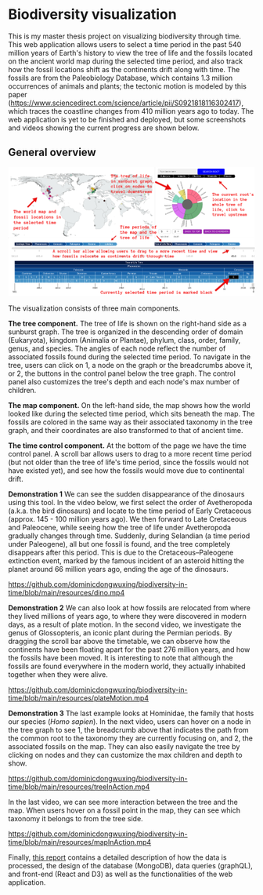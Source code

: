 # Biodiversity visualization 

This is my master thesis project on visualizing biodiversity through time. This web application allows users to select a time period in the past 540 million years of Earth's history to view the tree of life and the fossils located on the ancient world map during the selected time period, and also track how the fossil locations shift as the continents drift along with time. The fossils are from the Paleobiology Database, which contains 1.3 million occurrences of animals and plants; the tectonic motion is modeled by this paper (https://www.sciencedirect.com/science/article/pii/S0921818116302417), which traces the coastline changes from 410 million years ago to today. The web application is yet to be finished and deployed, but some screenshots and videos showing the current progress are shown below. 

## General overview

![](resources/layout.jpg)

The visualization consists of three main components.

**The tree component.** The tree of life is shown on the right-hand side as a sunburst graph. The tree is organized in the descending order of domain (Eukaryota), kingdom (Animalia or Plantae), phylum, class, order, family, genus, and species. The angles of each node reflect the number of associated fossils found during the selected time period. To navigate in the tree, users can click on 1, a node on the graph or the breadcrumbs above it, or 2, the buttons in the control panel below the tree graph. The control panel also customizes the tree's depth and each node's max number of children. 

**The map component.** On the left-hand side, the map shows how the world looked like during the selected time period, which sits beneath the map. The fossils are colored in the same way as their associated taxonomy in the tree graph, and their coordinates are also transformed to that of ancient time.

**The time control component.** At the bottom of the page we have the time control panel. A scroll bar allows users to drag to a more recent time period (but not older than the tree of life's time period, since the fossils would not have existed yet), and see how the fossils would move due to continental drift.

**Demonstration 1** We can see the sudden disappearance of the dinosaurs using this tool. In the video below, we first select the order of Avetheropoda (a.k.a. the bird dinosaurs) and locate to the time period of Early Cretaceous (approx. 145 - 100 million years ago). We then forward to Late Cretaceous and Paleocene, while seeing how the tree of life under Avetheropoda gradually changes through time. Suddenly, during Selandian (a time period under Paleogene), all but one fossil is found, and the tree completely disappears after this period. This is due to the Cretaceous–Paleogene extinction event, marked by the famous incident of an asteroid hitting the planet around 66 million years ago, ending the age of the dinosaurs. 

https://github.com/dominicdongwuxing/biodiversity-in-time/blob/main/resources/dino.mp4

**Demonstration 2** We can also look at how fossils are relocated from where they lived millions of years ago, to where they were discovered in modern days, as a result of plate motion. In the second video, we investigate the genus of Glossopteris, an iconic plant during the Permian periods. By dragging the scroll bar above the timetable, we can observe how the continents have been floating apart for the past 276 million years, and how the fossils have been moved. It is interesting to note that although the fossils are found everywhere in the modern world, they actually inhabited together when they were alive. 

https://github.com/dominicdongwuxing/biodiversity-in-time/blob/main/resources/plateMotion.mp4

**Demonstration 3** The last example looks at Hominidae, the family that hosts our species (*Homo sapien*). In the next video, users can hover on a node in the tree graph to see 1, the breadcrumb above that indicates the path from the common root to the taxonomy they are currently focusing on, and 2, the associated fossils on the map. They can also easily navigate the tree by clicking on nodes and they can customize the max children and depth to show. 

https://github.com/dominicdongwuxing/biodiversity-in-time/blob/main/resources/treeInAction.mp4

In the last video, we can see more interaction between the tree and the map. When users hover on a fossil point in the map, they can see which taxonomy it belongs to from the tree side.

https://github.com/dominicdongwuxing/biodiversity-in-time/blob/main/resources/mapInAction.mp4


Finally, [this report](report.pdf) contains a detailed description of how the data is processed, the design of the database (MongoDB), data queries (graphQL), and front-end (React and D3) as well as the functionalities of the web application.  